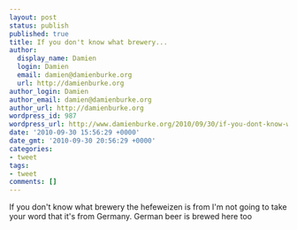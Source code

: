 ```yaml
---
layout: post
status: publish
published: true
title: If you don't know what brewery...
author:
  display_name: Damien
  login: Damien
  email: damien@damienburke.org
  url: http://damienburke.org
author_login: Damien
author_email: damien@damienburke.org
author_url: http://damienburke.org
wordpress_id: 987
wordpress_url: http://www.damienburke.org/2010/09/30/if-you-dont-know-what-brewery/
date: '2010-09-30 15:56:29 +0000'
date_gmt: '2010-09-30 20:56:29 +0000'
categories:
- tweet
tags:
- tweet
comments: []
---
```

<p>If you don't know what brewery the hefeweizen is from I'm not going to take your word that it's from Germany. German beer is brewed here too</p>
